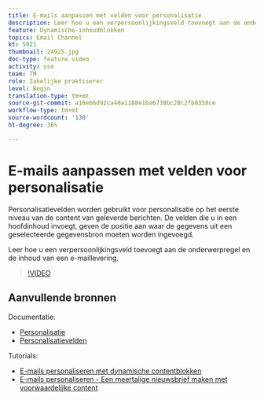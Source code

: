 ```yaml
---
title: E-mails aanpassen met velden voor personalisatie
description: Leer hoe u een verpersoonlijkingsveld toevoegt aan de onderwerpregel en de inhoud van een e-maillevering.
feature: Dynamische-inhoudblokken
topics: Email Channel
kt: 5921
thumbnail: 24925.jpg
doc-type: feature video
activity: use
team: TM
role: Zakelijke praktiserer
level: Begin
translation-type: tm+mt
source-git-commit: a16eb6d92ca40a1188e1ba6730bc28c2fb8358ce
workflow-type: tm+mt
source-wordcount: '130'
ht-degree: 36%

---
```



# E-mails aanpassen met velden voor personalisatie

Personalisatievelden worden gebruikt voor personalisatie op het eerste niveau van de content van geleverde berichten. De velden die u in een hoofdinhoud invoegt, geven de positie aan waar de gegevens uit een geselecteerde gegevensbron moeten worden ingevoegd.

Leer hoe u een verpersoonlijkingsveld toevoegt aan de onderwerpregel en de inhoud van een e-maillevering.

>[!VIDEO](https://video.tv.adobe.com/v/24925?quality=12)

## Aanvullende bronnen

Documentatie:

* [Personalisatie](https://docs.adobe.com/content/help/nl-NL/campaign-classic/using/sending-messages/personalizing-deliveries/about-personalization.html)
* [Personalisatievelden](https://docs.adobe.com/content/help/en/campaign-classic/using/sending-messages/personalizing-deliveries/personalization-fields.html)

Tutorials:

* [E-mails personaliseren met dynamische contentblokken](/help/sending-messages/email-channel/personalization-with-dynamic-content-blocks.md)
* [E-mails personaliseren - Een meertalige nieuwsbrief maken met voorwaardelijke content](/help/sending-messages/email-channel/personalizing-emails-create-a-multi-lingual-newsletter-using-conditional-content.md)
